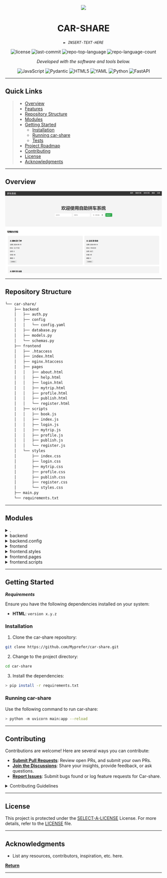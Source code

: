 <p align="center">
  <img src="https://img.icons8.com/external-tal-revivo-regular-tal-revivo/96/external-readme-is-a-easy-to-build-a-developer-hub-that-adapts-to-the-user-logo-regular-tal-revivo.png" width="100" />
</p>
<p align="center">
    <h1 align="center">CAR-SHARE</h1>
</p>
<p align="center">
    <em><code>► INSERT-TEXT-HERE</code></em>
</p>
<p align="center">
	<img src="https://img.shields.io/github/license/Myprefer/car-share.git?style=flat&color=0080ff" alt="license">
	<img src="https://img.shields.io/github/last-commit/Myprefer/car-share.git?style=flat&logo=git&logoColor=white&color=0080ff" alt="last-commit">
	<img src="https://img.shields.io/github/languages/top/Myprefer/car-share.git?style=flat&color=0080ff" alt="repo-top-language">
	<img src="https://img.shields.io/github/languages/count/Myprefer/car-share.git?style=flat&color=0080ff" alt="repo-language-count">
<p>
<p align="center">
		<em>Developed with the software and tools below.</em>
</p>
<p align="center">
	<img src="https://img.shields.io/badge/JavaScript-F7DF1E.svg?style=flat&logo=JavaScript&logoColor=black" alt="JavaScript">
	<img src="https://img.shields.io/badge/Pydantic-E92063.svg?style=flat&logo=Pydantic&logoColor=white" alt="Pydantic">
	<img src="https://img.shields.io/badge/HTML5-E34F26.svg?style=flat&logo=HTML5&logoColor=white" alt="HTML5">
	<img src="https://img.shields.io/badge/YAML-CB171E.svg?style=flat&logo=YAML&logoColor=white" alt="YAML">
	<img src="https://img.shields.io/badge/Python-3776AB.svg?style=flat&logo=Python&logoColor=white" alt="Python">
	<img src="https://img.shields.io/badge/FastAPI-009688.svg?style=flat&logo=FastAPI&logoColor=white" alt="FastAPI">
</p>
<hr>


##  Quick Links

> - [ Overview](#-overview)
> - [ Features](#-features)
> - [ Repository Structure](#-repository-structure)
> - [ Modules](#-modules)
> - [ Getting Started](#-getting-started)
>   - [ Installation](#-installation)
>   - [ Running car-share](#-running-car-share)
>   - [ Tests](#-tests)
> - [ Project Roadmap](#-project-roadmap)
> - [ Contributing](#-contributing)
> - [ License](#-license)
> - [ Acknowledgments](#-acknowledgments)

---

##  Overview

![](https://raw.githubusercontent.com/Myprefer/ImageHost/main/202406111156053.png)

---

##  Repository Structure

```sh
└── car-share/
    ├── backend
    │   ├── auth.py
    │   ├── config
    │   │   └── config.yaml
    │   ├── database.py
    │   ├── models.py
    │   └── schemas.py
    ├── frontend
    │   ├── .htaccess
    │   ├── index.html
    │   ├── nginx.htaccess
    │   ├── pages
    │   │   ├── about.html
    │   │   ├── help.html
    │   │   ├── login.html
    │   │   ├── mytrip.html
    │   │   ├── profile.html
    │   │   ├── publish.html
    │   │   └── register.html
    │   ├── scripts
    │   │   ├── book.js
    │   │   ├── index.js
    │   │   ├── login.js
    │   │   ├── mytrip.js
    │   │   ├── profile.js
    │   │   ├── publish.js
    │   │   └── register.js
    │   └── styles
    │       ├── index.css
    │       ├── login.css
    │       ├── mytrip.css
    │       ├── profile.css
    │       ├── publish.css
    │       ├── register.css
    │       └── styles.css
    ├── main.py
    └── requirements.txt
```

---

##  Modules

<details closed><summary>.</summary>


| File                                                         | Summary                         |
| ------------------------------------------------------------ | ------------------------------- |
| [main.py](https://github.com/Myprefer/car-share.git/blob/master/main.py) | <code>► INSERT-TEXT-HERE</code> |
| [requirements.txt](https://github.com/Myprefer/car-share.git/blob/master/requirements.txt) | <code>► INSERT-TEXT-HERE</code> |

</details>

<details closed><summary>backend</summary>


| File                                                         | Summary                         |
| ------------------------------------------------------------ | ------------------------------- |
| [schemas.py](https://github.com/Myprefer/car-share.git/blob/master/backend/schemas.py) | <code>► INSERT-TEXT-HERE</code> |
| [database.py](https://github.com/Myprefer/car-share.git/blob/master/backend/database.py) | <code>► INSERT-TEXT-HERE</code> |
| [auth.py](https://github.com/Myprefer/car-share.git/blob/master/backend/auth.py) | <code>► INSERT-TEXT-HERE</code> |
| [models.py](https://github.com/Myprefer/car-share.git/blob/master/backend/models.py) | <code>► INSERT-TEXT-HERE</code> |

</details>

<details closed><summary>backend.config</summary>


| File                                                         | Summary                         |
| ------------------------------------------------------------ | ------------------------------- |
| [config.yaml](https://github.com/Myprefer/car-share.git/blob/master/backend/config/config.yaml) | <code>► INSERT-TEXT-HERE</code> |

</details>

<details closed><summary>frontend</summary>


| File                                                         | Summary                         |
| ------------------------------------------------------------ | ------------------------------- |
| [.htaccess](https://github.com/Myprefer/car-share.git/blob/master/frontend/.htaccess) | <code>► INSERT-TEXT-HERE</code> |
| [index.html](https://github.com/Myprefer/car-share.git/blob/master/frontend/index.html) | <code>► INSERT-TEXT-HERE</code> |
| [nginx.htaccess](https://github.com/Myprefer/car-share.git/blob/master/frontend/nginx.htaccess) | <code>► INSERT-TEXT-HERE</code> |

</details>

<details closed><summary>frontend.styles</summary>


| File                                                         | Summary                         |
| ------------------------------------------------------------ | ------------------------------- |
| [mytrip.css](https://github.com/Myprefer/car-share.git/blob/master/frontend/styles/mytrip.css) | <code>► INSERT-TEXT-HERE</code> |
| [register.css](https://github.com/Myprefer/car-share.git/blob/master/frontend/styles/register.css) | <code>► INSERT-TEXT-HERE</code> |
| [styles.css](https://github.com/Myprefer/car-share.git/blob/master/frontend/styles/styles.css) | <code>► INSERT-TEXT-HERE</code> |
| [login.css](https://github.com/Myprefer/car-share.git/blob/master/frontend/styles/login.css) | <code>► INSERT-TEXT-HERE</code> |
| [profile.css](https://github.com/Myprefer/car-share.git/blob/master/frontend/styles/profile.css) | <code>► INSERT-TEXT-HERE</code> |
| [publish.css](https://github.com/Myprefer/car-share.git/blob/master/frontend/styles/publish.css) | <code>► INSERT-TEXT-HERE</code> |
| [index.css](https://github.com/Myprefer/car-share.git/blob/master/frontend/styles/index.css) | <code>► INSERT-TEXT-HERE</code> |

</details>

<details closed><summary>frontend.pages</summary>


| File                                                         | Summary                         |
| ------------------------------------------------------------ | ------------------------------- |
| [login.html](https://github.com/Myprefer/car-share.git/blob/master/frontend/pages/login.html) | <code>► INSERT-TEXT-HERE</code> |
| [profile.html](https://github.com/Myprefer/car-share.git/blob/master/frontend/pages/profile.html) | <code>► INSERT-TEXT-HERE</code> |
| [register.html](https://github.com/Myprefer/car-share.git/blob/master/frontend/pages/register.html) | <code>► INSERT-TEXT-HERE</code> |
| [help.html](https://github.com/Myprefer/car-share.git/blob/master/frontend/pages/help.html) | <code>► INSERT-TEXT-HERE</code> |
| [publish.html](https://github.com/Myprefer/car-share.git/blob/master/frontend/pages/publish.html) | <code>► INSERT-TEXT-HERE</code> |
| [mytrip.html](https://github.com/Myprefer/car-share.git/blob/master/frontend/pages/mytrip.html) | <code>► INSERT-TEXT-HERE</code> |
| [about.html](https://github.com/Myprefer/car-share.git/blob/master/frontend/pages/about.html) | <code>► INSERT-TEXT-HERE</code> |

</details>

<details closed><summary>frontend.scripts</summary>


| File                                                         | Summary                         |
| ------------------------------------------------------------ | ------------------------------- |
| [publish.js](https://github.com/Myprefer/car-share.git/blob/master/frontend/scripts/publish.js) | <code>► INSERT-TEXT-HERE</code> |
| [register.js](https://github.com/Myprefer/car-share.git/blob/master/frontend/scripts/register.js) | <code>► INSERT-TEXT-HERE</code> |
| [mytrip.js](https://github.com/Myprefer/car-share.git/blob/master/frontend/scripts/mytrip.js) | <code>► INSERT-TEXT-HERE</code> |
| [login.js](https://github.com/Myprefer/car-share.git/blob/master/frontend/scripts/login.js) | <code>► INSERT-TEXT-HERE</code> |
| [profile.js](https://github.com/Myprefer/car-share.git/blob/master/frontend/scripts/profile.js) | <code>► INSERT-TEXT-HERE</code> |
| [index.js](https://github.com/Myprefer/car-share.git/blob/master/frontend/scripts/index.js) | <code>► INSERT-TEXT-HERE</code> |
| [book.js](https://github.com/Myprefer/car-share.git/blob/master/frontend/scripts/book.js) | <code>► INSERT-TEXT-HERE</code> |

</details>

---

##  Getting Started

***Requirements***

Ensure you have the following dependencies installed on your system:

* **HTML**: `version x.y.z`

###  Installation

1. Clone the car-share repository:

```sh
git clone https://github.com/Myprefer/car-share.git
```

2. Change to the project directory:

```sh
cd car-share
```

3. Install the dependencies:

```sh
> pip install -r requirements.txt
```

###  Running car-share

Use the following command to run car-share:

```sh
> python -m uvicorn main:app --reload
```

---

##  Contributing

Contributions are welcome! Here are several ways you can contribute:

- **[Submit Pull Requests](https://github.com/Myprefer/car-share.git/blob/main/CONTRIBUTING.md)**: Review open PRs, and submit your own PRs.
- **[Join the Discussions](https://github.com/Myprefer/car-share.git/discussions)**: Share your insights, provide feedback, or ask questions.
- **[Report Issues](https://github.com/Myprefer/car-share.git/issues)**: Submit bugs found or log feature requests for Car-share.

<details closed>
    <summary>Contributing Guidelines</summary>


1. **Fork the Repository**: Start by forking the project repository to your GitHub account.

2. **Clone Locally**: Clone the forked repository to your local machine using a Git client.

   ```sh
   git clone https://github.com/Myprefer/car-share.git
   ```

3. **Create a New Branch**: Always work on a new branch, giving it a descriptive name.

   ```sh
   git checkout -b new-feature-x
   ```

4. **Make Your Changes**: Develop and test your changes locally.

5. **Commit Your Changes**: Commit with a clear message describing your updates.

   ```sh
   git commit -m 'Implemented new feature x.'
   ```

6. **Push to GitHub**: Push the changes to your forked repository.

   ```sh
   git push origin new-feature-x
   ```

7. **Submit a Pull Request**: Create a PR against the original project repository. Clearly describe the changes and their motivations.

Once your PR is reviewed and approved, it will be merged into the main branch.

</details>

---

##  License

This project is protected under the [SELECT-A-LICENSE](https://choosealicense.com/licenses) License. For more details, refer to the [LICENSE](https://choosealicense.com/licenses/) file.

---

##  Acknowledgments

- List any resources, contributors, inspiration, etc. here.

[**Return**](#-quick-links)

---
